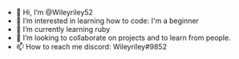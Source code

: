 - 👋 Hi, I’m @Wileyriley52
- 👀 I’m interested in learning how to code: I'm a beginner
- 🌱 I’m currently learning ruby
- 💞️ I’m looking to collaborate on projects and to learn from people.
- 📫 How to reach me discord: Wileyriley#9852 

<!---
Wileyriley52/Wileyriley52 is a ✨ special ✨ repository because its `README.md` (this file) appears on your GitHub profile.
You can click the Preview link to take a look at your changes.
--->
